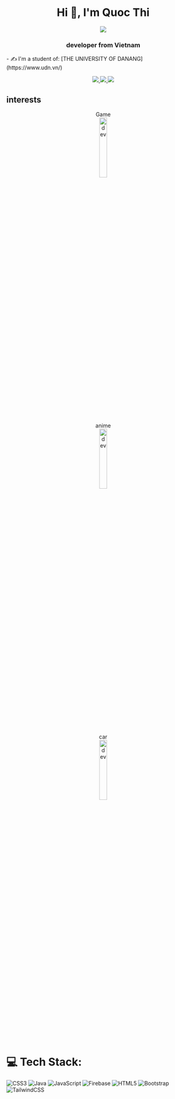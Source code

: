 
<h1 align="center">Hi 👋, I'm Quoc Thi </h1>
<p align="center"><img src="https://img.icons8.com/color/48/000000/vietnam-circular.png"/></p>
<h3 align="center"> developer from Vietnam </h3>
- ✍ I'm a student of: [THE UNIVERSITY OF DANANG] (https://www.udn.vn/)
<p align="center">
  
  <a href="https://www.facebook.com/profile.php?id=100077749772493" alt="Facebook">
    <img src="https://img.icons8.com/fluent/48/000000/facebook-new.png" target="_blank" />
  </a> 
  <a href="https://github.com/nthi2003" alt="Github">
    <img src="https://img.icons8.com/fluent/48/000000/github.png"/>
  </a> 
  <a href=https://mail.google.com/mail/u/0/#inbox" alt="Email">
    <img src="https://img.icons8.com/fluent/48/000000/mailing.png"  }/>
  </a>
                                                                  
## interests
  <p align="center"> 
     Game <br>
    <img src="[https://i.pinimg.com/originals/c9/74/33/c974331d6c8bfe349a7c772b10936ee6.gif](https://media.giphy.com/media/4ilFRqgbzbx4c/giphy.gif)" alt="dev" width="20%"/>
      </p>
      <p align="center">
      anime <br>
     <img src="https://media.giphy.com/media/naiatn5LxTOsU/giphy.gif" alt="dev" width="20%"/>
      </p>
         <p align="center">
      car <br>
     <img src="https://media.giphy.com/media/mlBDoVLOGidEc/giphy.gif" alt="dev" width="20%"/>
      </p>


# 💻 Tech Stack:
![CSS3](https://img.shields.io/badge/css3-%231572B6.svg?style=for-the-badge&logo=css3&logoColor=white) ![Java](https://img.shields.io/badge/java-%23ED8B00.svg?style=for-the-badge&logo=java&logoColor=white) ![JavaScript](https://img.shields.io/badge/javascript-%23323330.svg?style=for-the-badge&logo=javascript&logoColor=%23F7DF1E) ![Firebase](https://img.shields.io/badge/firebase-%23039BE5.svg?style=for-the-badge&logo=firebase) ![HTML5](https://img.shields.io/badge/html5-%23E34F26.svg?style=for-the-badge&logo=html5&logoColor=white) ![Bootstrap](https://img.shields.io/badge/bootstrap-%23563D7C.svg?style=for-the-badge&logo=bootstrap&logoColor=white) ![TailwindCSS](https://img.shields.io/badge/tailwindcss-%2338B2AC.svg?style=for-the-badge&logo=tailwind-css&logoColor=white)

  </p>

